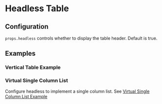 # Headless Table

## Configuration

`props.headless` controls whether to display the table header. Default is true.


## Examples
### Vertical Table Example
<demo vue="basic/headless/Headless.vue"></demo>

### Virtual Single Column List
Configure headless to implement a single column list. See [Virtual Single Column List Example](/demos/virtual-list)






